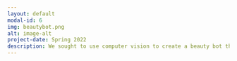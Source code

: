 ```yaml
---
layout: default
modal-id: 6
img: beautybot.png
alt: image-alt
project-date: Spring 2022
description: We sought to use computer vision to create a beauty bot that can be used to change different aspects of an image to enhance its aesthetic appeal to the user. The beauty bot includes the following tools, red eye removal, acne removal, retroactive portrait mode, and lip staining. This idea originally appealed to us due to its simplicity and due to the fact that computer science is a male dominated field. Therefore, most examples of computer vision are video games, virtual reality, robotics, etc. However, there are broader applications for vision and ones that would possibly encourage young women to consider careers in STEM. In the following section we will go through all the features of our beauty bot and discuss the vision techniques used as well as the success of the tool. Completed with Olivia Ridge. <a href= "https://github.com/caramnix/beautyBot"> Click here for code & project documentation. </a>
---
```

